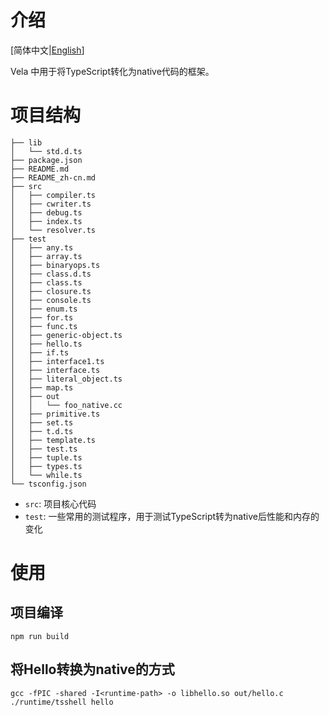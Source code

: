 # 介绍

[简体中文|[English](./README.md)]

Vela 中用于将TypeScript转化为native代码的框架。

# 项目结构

```tree
├── lib
│   └── std.d.ts
├── package.json
├── README.md
├── README_zh-cn.md
├── src
│   ├── compiler.ts
│   ├── cwriter.ts
│   ├── debug.ts
│   ├── index.ts
│   └── resolver.ts
├── test
│   ├── any.ts
│   ├── array.ts
│   ├── binaryops.ts
│   ├── class.d.ts
│   ├── class.ts
│   ├── closure.ts
│   ├── console.ts
│   ├── enum.ts
│   ├── for.ts
│   ├── func.ts
│   ├── generic-object.ts
│   ├── hello.ts
│   ├── if.ts
│   ├── interface1.ts
│   ├── interface.ts
│   ├── literal_object.ts
│   ├── map.ts
│   ├── out
│   │   └── foo_native.cc
│   ├── primitive.ts
│   ├── set.ts
│   ├── t.d.ts
│   ├── template.ts
│   ├── test.ts
│   ├── tuple.ts
│   ├── types.ts
│   └── while.ts
└── tsconfig.json
```

* `src`: 项目核心代码
* `test`: 一些常用的测试程序，用于测试TypeScript转为native后性能和内存的变化

# 使用

## 项目编译

```
npm run build
```

## 将Hello转换为native的方式

```
gcc -fPIC -shared -I<runtime-path> -o libhello.so out/hello.c
./runtime/tsshell hello
```
